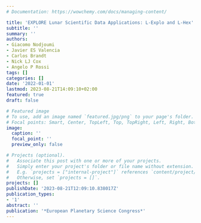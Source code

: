 ```yaml
---
# Documentation: https://wowchemy.com/docs/managing-content/

title: 'EXPLORE Lunar Scientific Data Applications: L-Explo and L-Hex'
subtitle: ''
summary: ''
authors:
- Giacomo Nodjoumi
- Javier ES Valencia
- Carlos Brandt
- Nick LJ Cox
- Angelo P Rossi
tags: []
categories: []
date: '2022-01-01'
lastmod: 2023-08-21T14:09:10+02:00
featured: true
draft: false

# Featured image
# To use, add an image named `featured.jpg/png` to your page's folder.
# Focal points: Smart, Center, TopLeft, Top, TopRight, Left, Right, BottomLeft, Bottom, BottomRight.
image:
  caption: ''
  focal_point: ''
  preview_only: false

# Projects (optional).
#   Associate this post with one or more of your projects.
#   Simply enter your project's folder or file name without extension.
#   E.g. `projects = ["internal-project"]` references `content/project/deep-learning/index.md`.
#   Otherwise, set `projects = []`.
projects: []
publishDate: '2023-08-21T12:09:10.838017Z'
publication_types:
- '1'
abstract: ''
publication: '*European Planetary Science Congress*'
---
```

